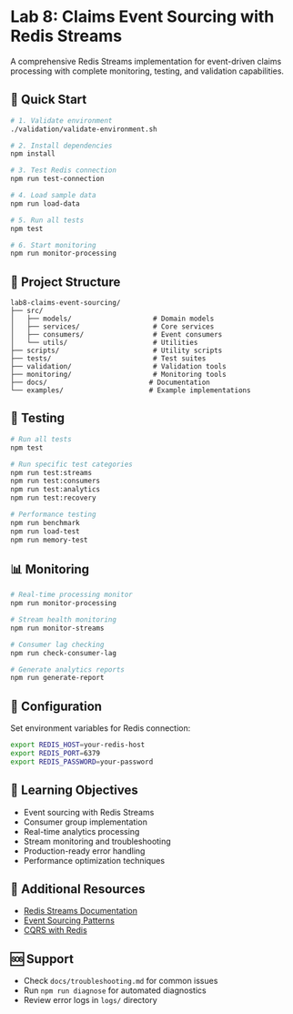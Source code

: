 # Lab 8: Claims Event Sourcing with Redis Streams

A comprehensive Redis Streams implementation for event-driven claims processing with complete monitoring, testing, and validation capabilities.

## 🚀 Quick Start

```bash
# 1. Validate environment
./validation/validate-environment.sh

# 2. Install dependencies
npm install

# 3. Test Redis connection
npm run test-connection

# 4. Load sample data
npm run load-data

# 5. Run all tests
npm test

# 6. Start monitoring
npm run monitor-processing
```

## 📁 Project Structure

```
lab8-claims-event-sourcing/
├── src/
│   ├── models/                    # Domain models
│   ├── services/                  # Core services
│   ├── consumers/                 # Event consumers
│   └── utils/                     # Utilities
├── scripts/                       # Utility scripts
├── tests/                         # Test suites
├── validation/                    # Validation tools
├── monitoring/                    # Monitoring tools
├── docs/                         # Documentation
└── examples/                     # Example implementations
```

## 🧪 Testing

```bash
# Run all tests
npm test

# Run specific test categories
npm run test:streams
npm run test:consumers
npm run test:analytics
npm run test:recovery

# Performance testing
npm run benchmark
npm run load-test
npm run memory-test
```

## 📊 Monitoring

```bash
# Real-time processing monitor
npm run monitor-processing

# Stream health monitoring
npm run monitor-streams

# Consumer lag checking
npm run check-consumer-lag

# Generate analytics reports
npm run generate-report
```

## 🔧 Configuration

Set environment variables for Redis connection:

```bash
export REDIS_HOST=your-redis-host
export REDIS_PORT=6379
export REDIS_PASSWORD=your-password
```

## 🎯 Learning Objectives

- Event sourcing with Redis Streams
- Consumer group implementation
- Real-time analytics processing
- Stream monitoring and troubleshooting
- Production-ready error handling
- Performance optimization techniques

## 📖 Additional Resources

- [Redis Streams Documentation](https://redis.io/topics/streams-intro)
- [Event Sourcing Patterns](https://martinfowler.com/eaaDev/EventSourcing.html)
- [CQRS with Redis](https://redis.io/topics/patterns)

## 🆘 Support

- Check `docs/troubleshooting.md` for common issues
- Run `npm run diagnose` for automated diagnostics
- Review error logs in `logs/` directory
